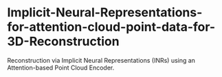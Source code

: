 # Implicit-Neural-Representations-for-attention-cloud-point-data-for-3D-Reconstruction
Reconstruction via Implicit Neural Representations (INRs) using an Attention-based Point Cloud Encoder.
